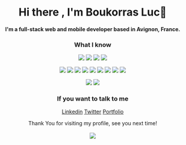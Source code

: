  <h1 align='center'>
 Hi there , I'm Boukorras Luc👋
 </h1>

 <h4 align='center'> I'm a full-stack web and mobile developer based in Avignon, France. </h4>

<div align="center">
 
### What I know
 
</div>

<div align="center">
<img src="https://res.cloudinary.com/dgu3expdz/image/upload/v1631209792/Svg/Javascript_dm6hg3.svg" /> <img src="https://res.cloudinary.com/dgu3expdz/image/upload/v1631209792/Svg/React_pkhicq.svg" /> <img src="https://res.cloudinary.com/dgu3expdz/image/upload/v1631209792/Svg/Node_e6jl9p.svg" /> <img src="https://res.cloudinary.com/dgu3expdz/image/upload/v1631209792/Svg/Html_vu9pzw.svg" />
  
  
<img src="https://res.cloudinary.com/dgu3expdz/image/upload/v1631209794/Svg/Yarn_gbjudg.svg"/> <img src="https://res.cloudinary.com/dgu3expdz/image/upload/v1631209794/Svg/Github_w21zgh.svg"/> <img src="https://res.cloudinary.com/dgu3expdz/image/upload/v1631209793/Svg/Git_ahxily.svg"/> <img src="https://res.cloudinary.com/dgu3expdz/image/upload/v1631209792/Svg/Npm_ui5eag.svg"/> <img src="https://res.cloudinary.com/dgu3expdz/image/upload/v1631218573/Svg/Heroku_h6lxh0.svg"/> <img src="https://res.cloudinary.com/dgu3expdz/image/upload/v1631218573/Svg/Netlify_akakgo.svg"/> <img src="https://res.cloudinary.com/dgu3expdz/image/upload/v1631218573/Svg/Postman_qlsbgn.svg"/> <img src="https://res.cloudinary.com/dgu3expdz/image/upload/v1631218573/Svg/Expo_rldgyw.svg"/> <img src="https://res.cloudinary.com/dgu3expdz/image/upload/v1631218573/Svg/mongodb_ly933d.svg"/> 
  
<img src="https://res.cloudinary.com/dgu3expdz/image/upload/v1631209792/Svg/Sass_m8gxei.svg"/> <img src="https://res.cloudinary.com/dgu3expdz/image/upload/v1631209794/Svg/Css_e1tghb.svg"/> 
</div>

 <div align="center"> 

### If you want to talk to me

 [Linkedin](https://www.linkedin.com/in/luc-boukorras/)
 [Twitter](https://twitter.com/LucBoukorras) 
 [Portfolio](https://boukorras-luc.netlify.app/)
</div>


 <div align="center"> 
  Thank You for visiting my profile, see you next time!
  <br>
  <br>
  <img src="https://profile-counter.glitch.me/BoukorrasLuc/count.svg" />
</div>
